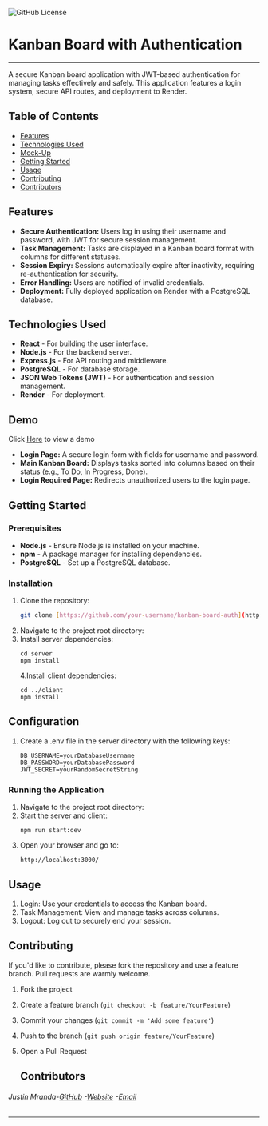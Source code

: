![GitHub License](https://img.shields.io/badge/license-MIT)

# Kanban Board with Authentication

---

A secure Kanban board application with JWT-based authentication for managing tasks effectively and safely. This application features a login system, secure API routes, and deployment to Render.

## Table of Contents

- [Features](#features)
- [Technologies Used](#technologies-used)
- [Mock-Up](#mock-up)
- [Getting Started](#getting-started)
- [Usage](#usage)
- [Contributing](#contributing)
- [Contributors](#contributors)

## Features

- **Secure Authentication:** Users log in using their username and password, with JWT for secure session management.
- **Task Management:** Tasks are displayed in a Kanban board format with columns for different statuses.
- **Session Expiry:** Sessions automatically expire after inactivity, requiring re-authentication for security.
- **Error Handling:** Users are notified of invalid credentials.
- **Deployment:** Fully deployed application on Render with a PostgreSQL database.

## Technologies Used

- **React** - For building the user interface.
- **Node.js** - For the backend server.
- **Express.js** - For API routing and middleware.
- **PostgreSQL** - For database storage.
- **JSON Web Tokens (JWT)** - For authentication and session management.
- **Render** - For deployment.

## Demo

Click [Here](https://kanban-board-wxtx.onrender.com/) to view a demo

- **Login Page:** A secure login form with fields for username and password.
- **Main Kanban Board:** Displays tasks sorted into columns based on their status (e.g., To Do, In Progress, Done).
- **Login Required Page:** Redirects unauthorized users to the login page.

## Getting Started

### Prerequisites

- **Node.js** - Ensure Node.js is installed on your machine.
- **npm** - A package manager for installing dependencies.
- **PostgreSQL** - Set up a PostgreSQL database.

### Installation

1.  Clone the repository:
    ```bash
    git clone [https://github.com/your-username/kanban-board-auth](https://github.com/justanda/Kanban-Board)
    ```
2.  Navigate to the project root directory:
3.  Install server dependencies:
    ```
    cd server
    npm install
    ```
    4.Install client dependencies:
    ```
    cd ../client
    npm install
    ```

## Configuration

1.  Create a .env file in the server directory with the following keys:
    ```
    DB_USERNAME=yourDatabaseUsername
    DB_PASSWORD=yourDatabasePassword
    JWT_SECRET=yourRandomSecretString
    ```

### Running the Application

1.  Navigate to the project root directory:
2.  Start the server and client:
    ```
    npm run start:dev
    ```
3.  Open your browser and go to:
    ```
    http://localhost:3000/
    ```

## Usage

1. Login: Use your credentials to access the Kanban board.
2. Task Management: View and manage tasks across columns.
3. Logout: Log out to securely end your session.

## Contributing

If you'd like to contribute, please fork the repository and use a feature branch. Pull requests are warmly welcome.

1.  Fork the project
2.  Create a feature branch (`git checkout -b feature/YourFeature`)
3.  Commit your changes (`git commit -m 'Add some feature'`)
4.  Push to the branch (`git push origin feature/YourFeature`)
5.  Open a Pull Request

    ## Contributors

###### Justin Mranda-[GitHub](https://github.com/justanda) -[Website](https://justinmirandaportfollio.netlify.app/) -[Email](mailto:miranda.justin93@gmail.com)

---
